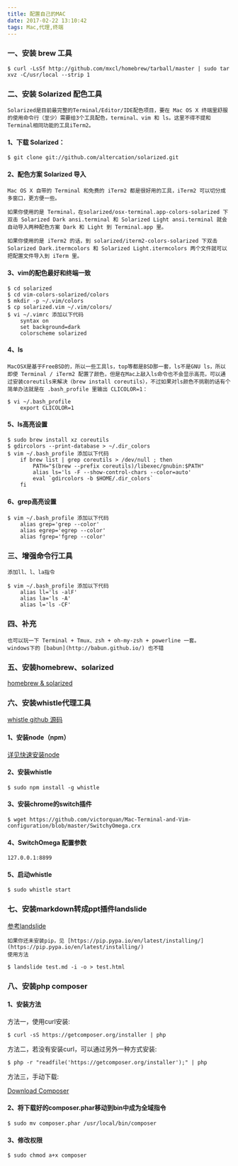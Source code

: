 ```yaml
---
title: 配置自己的MAC
date: 2017-02-22 13:10:42
tags: Mac,代理,终端
---
```



### 一、安装 brew 工具
```
$ curl -LsSf http://github.com/mxcl/homebrew/tarball/master | sudo tar xvz -C/usr/local --strip 1
```

### 二、安装 Solarized 配色工具

    Solarized是目前最完整的Terminal/Editor/IDE配色项目，要在 Mac OS X 终端里舒服的使用命令行（至少）需要给3个工具配色，terminal、vim 和 ls。这里不得不提和Terminal相同功能的工具iTerm2。


#### 1、下载 Solarized：
```
$ git clone git://github.com/altercation/solarized.git
```

#### 2、配色方案 Solarized 导入
    
    Mac OS X 自带的 Terminal 和免费的 iTerm2 都是很好用的工具，iTerm2 可以切分成多窗口，更方便一些。
    
    如果你使用的是 Terminal，在solarized/osx-terminal.app-colors-solarized 下双击 Solarized Dark ansi.terminal 和 Solarized Light ansi.terminal 就会自动导入两种配色方案 Dark 和 Light 到 Terminal.app 里。
    
    如果你使用的是 iTerm2 的话，到 solarized/iterm2-colors-solarized 下双击 Solarized Dark.itermcolors 和 Solarized Light.itermcolors 两个文件就可以把配置文件导入到 iTerm 里。

#### 3、vim的配色最好和终端一致
```    
$ cd solarized
$ cd vim-colors-solarized/colors
$ mkdir -p ~/.vim/colors
$ cp solarized.vim ~/.vim/colors/
$ vi ~/.vimrc 添加以下代码
	syntax on
	set background=dark
	colorscheme solarized
```
    
#### 4、ls
    MacOSX是基于FreeBSD的，所以一些工具ls，top等都是BSD那一套，ls不是GNU ls，所以即使 Terminal / iTerm2 配置了颜色，但是在Mac上敲入ls命令也不会显示高亮，可以通过安装coreutils来解决（brew install coreutils），不过如果对ls颜色不挑剔的话有个简单办法就是在 .bash_profile 里输出 CLICOLOR=1：

```
$ vi ~/.bash_profile
	export CLICOLOR=1
```

#### 5、ls高亮设置
```   
$ sudo brew install xz coreutils
$ gdircolors --print-database > ~/.dir_colors
$ vim ~/.bash_profile 添加以下代码
	if brew list | grep coreutils > /dev/null ; then
		PATH="$(brew --prefix coreutils)/libexec/gnubin:$PATH"
		alias ls='ls -F --show-control-chars --color=auto'
		eval `gdircolors -b $HOME/.dir_colors`
	fi
```

#### 6、grep高亮设置
```
$ vim ~/.bash_profile 添加以下代码
	alias grep='grep --color'
	alias egrep='egrep --color'
	alias fgrep='fgrep --color'
```

### 三、增强命令行工具
    添加ll、l、la指令

```
$ vim ~/.bash_profile 添加以下代码
    alias ll='ls -alF'
    alias la='ls -A'
    alias l='ls -CF'
```


### 四、补充
    也可以玩一下 Terminal + Tmux、zsh + oh-my-zsh + powerline 一套。
    windows下的 [babun](http://babun.github.io/) 也不错


### 五、安装homebrew、solarized
[homebrew & solarized](https://github.com/victorquan/Mac-Terminal-and-Vim-configuration)

### 六、安装whistle代理工具
[whistle github 源码](https://github.com/avwo/whistle) 

#### 1、安装node（npm）
[详见快速安装node](http://victorquan.com/2017/02/21/%E5%BF%AB%E9%80%9F%E5%AE%89%E8%A3%85node%E7%AC%94%E8%AE%B0/)


#### 2、安装whistle
```
$ sudo npm install -g whistle
```


#### 3、安装chrome的switch插件
```
$ wget https://github.com/victorquan/Mac-Terminal-and-Vim-configuration/blob/master/SwitchyOmega.crx
```


#### 4、SwitchOmega 配置参数
```
127.0.0.1:8899
```


#### 5、启动whistle
```
$ sudo whistle start
```


### 七、安装markdown转成ppt插件landslide
[参考landslide](https://github.com/adamzap/landslide)

    如果你还未安装pip，见 [https://pip.pypa.io/en/latest/installing/](https://pip.pypa.io/en/latest/installing/)
    使用方法

```
$ landslide test.md -i -o > test.html
```

### 八、安装php composer
#### 1、安装方法
方法一，使用curl安装: 

```
$ curl -sS https://getcomposer.org/installer | php
```

方法二，若没有安装curl，可以通过另外一种方式安装: 

```
$ php -r "readfile('https://getcomposer.org/installer');" | php
```

方法三，手动下载:

[Download Composer](https://getcomposer.org/composer.phar)
    
#### 2、将下载好的composer.phar移动到bin中成为全域指令
```
$ sudo mv composer.phar /usr/local/bin/composer
```


#### 3、修改权限
```
$ sudo chmod a+x composer
```



